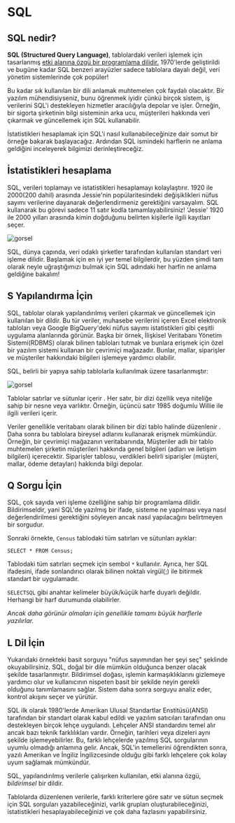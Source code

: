 # SQL

## SQL nedir?

**SQL (Structured Query Language)**, tablolardaki verileri işlemek için tasarlanmış [etki alanına özgü bir programlama dilidir.](https://www.jetbrains.com/mps/concepts/domain-specific-languages/) 1970'lerde geliştirildi ve bugüne kadar SQL benzeri arayüzler sadece tablolara dayalı değil, veri yönetim sistemlerinde çok popüler!

Bu kadar sık kullanılan bir dili anlamak muhtemelen çok faydalı olacaktır. Bir yazılım mühendisiyseniz, bunu öğrenmek iyidir çünkü birçok sistem, iş verilerini SQL'i destekleyen hizmetler aracılığıyla depolar ve işler. Örneğin, bir sigorta şirketinin bilgi sisteminin arka ucu, müşterileri hakkında veri çıkarmak ve güncellemek için SQL kullanabilir.

İstatistikleri hesaplamak için SQL'i nasıl kullanabileceğinize dair somut bir örneğe bakarak başlayacağız. Ardından SQL ismindeki harflerin ne anlama geldiğini inceleyerek bilgimizi derinleştireceğiz.

## İstatistikleri hesaplama

SQL, verileri toplamayı ve istatistikleri hesaplamayı kolaylaştırır. 1920 ile 2000(200 dahil) arasında Jessie'nin popülaritesindeki değişiklikleri nüfus sayımı verilerine dayanarak değerlendirmeniz gerektiğini varsayalım. SQL kullanarak bu görevi sadece 11 satır kodla tamamlayabilirsiniz! 'Jessie' 1920 ile 2000 yılları arasında kimin doğduğunu belirten kişilerle ilgili kayıtları seçer.

![gorsel](https://ucarecdn.com/0be0f2cd-6f09-4f30-80d0-b7688534e007/)

SQL, dünya çapında, veri odaklı şirketler tarafından kullanılan standart veri işleme dilidir. Başlamak için en iyi yer temel bilgilerdir, bu yüzden şimdi tam olarak neyle uğraştığımızı bulmak için SQL adındaki her harfin ne anlama geldiğine bakalım!

## S Yapılandırma İçin

SQL, tablolar olarak yapılandırılmış verileri çıkarmak ve güncellemek için kullanılan bir dildir. Bu tür veriler, muhasebe verilerini içeren Excel elektronik tabloları veya Google BigQuery'deki nüfus sayımı istatistikleri gibi çeşitli uygulama alanlarında görünür. Başka bir örnek, İlişkisel Veritabanı Yönetim Sistemi(RDBMS) olarak bilinen tabloları tutmak ve bunlara erişmek için özel bir yazılım sistemi kullanan bir çevrimiçi mağazadır. Bunlar, mallar, siparişler ve müşteriler hakkındaki bilgileri işlemeye yardımcı olabilir.

SQL, belirli bir yapıya sahip tablolarla kullanılmak üzere tasarlanmıştır:

![gorsel](https://ucarecdn.com/33e54fe7-c08c-4d0c-acaa-50e8d02ebd65/)

Tablolar satırlar ve sütunlar içerir . Her satır, bir dizi özellik veya niteliğe sahip bir nesne veya varlıktır. Örneğin, üçüncü satır 1985 doğumlu Willie ile ilgili verileri içerir.

Veriler genellikle veritabanı olarak bilinen bir dizi tablo halinde düzenlenir . Daha sonra bu tablolara bireysel adlarını kullanarak erişmek mümkündür. Örneğin, bir çevrimiçi mağazanın veritabanında, Müşteriler adlı bir tablo muhtemelen şirketin müşterileri hakkında genel bilgileri (adları ve iletişim bilgileri) içerecektir. Siparişler tablosu, verdikleri belirli siparişler (müşteri, mallar, ödeme detayları) hakkında bilgi depolar.

## Q Sorgu İçin

SQL, çok sayıda veri işleme özelliğine sahip bir programlama dilidir. Bildirimseldir, yani SQL'de yazılmış bir ifade, sisteme ne yapılması veya nasıl değerlendirilmesi gerektiğini söyleyen ancak nasıl yapılacağını belirtmeyen bir sorgudur.

Sonraki örnekte, ```Census``` tablodaki tüm satırları ve sütunları ayıklar:

```SELECT * FROM Census;```

Tablodaki tüm satırları seçmek için sembol ```*``` kullanılır. Ayrıca, her SQL ifadesini, ifade sonlandırıcı olarak bilinen noktalı virgül(;) ile bitirmek standart bir uygulamadır.

```SELECTSQL``` gibi anahtar kelimeler büyük/küçük harfe duyarlı değildir. Herhangi bir harf durumunda olabilirler. 

*Ancak daha görünür olmaları için genellikle tamamı büyük harflerle yazılırlar.*

## L Dil İçin

Yukarıdaki örnekteki basit sorguyu "nüfus sayımından her şeyi seç" şeklinde okuyabilirsiniz. SQL, doğal bir dile mümkün olduğunca benzer olacak şekilde tasarlanmıştır. Bildirimsel doğası, işlemin karmaşıklıklarını gizlemeye yardımcı olur ve kullanıcının nispeten basit bir şekilde neyin gerekli olduğunu tanımlamasını sağlar. Sistem daha sonra sorguyu analiz eder, kontrol akışını seçer ve yürütür.

SQL ilk olarak 1980'lerde Amerikan Ulusal Standartlar Enstitüsü(ANSI) tarafından bir standart olarak kabul edildi ve yazılım satıcıları tarafından onu destekleyen birçok lehçe uygulandı. Lehçeler ANSI standardını temel alır ancak bazı teknik farklılıkları vardır. Örneğin, tarihleri veya dizeleri aynı şekilde işlemeyebilirler. Bu, farklı lehçelerde yazılmış SQL sorgularının uyumlu olmadığı anlamına gelir. Ancak, SQL'in temellerini öğrendikten sonra, yazılı Amerikan ve İngiliz İngilizcesinde olduğu gibi farklı lehçelere çok kolay uyum sağlamak mümkündür.

SQL, yapılandırılmış verilerle çalışırken kullanılan, etki alanına özgü, *bildirimsel* bir dildir.

Tablolarda düzenlenen verilerle, farklı kriterlere göre satır ve sütun seçmek için SQL sorguları yazabileceğinizi, varlık grupları oluşturabileceğinizi, istatistikleri hesaplayabileceğinizi ve çok daha fazlasını yapabilirsiniz.
